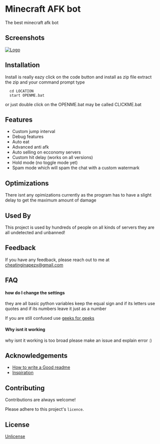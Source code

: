 # Minecraft AFK bot

The best minecraft afk bot


## Screenshots

[![Logo](h[ttps://imgur.com/a/uXI0C7n.png](https://i.imgur.com/f0XLsBC.png))](https://i.imgur.com/f0XLsBC.png)


## Installation

Install is really eazy click on the code button and install as zip file extract the zip and your command prompt type

```batch
  cd LOCATION
  start OPENME.bat
```
or just double click on the OPENME.bat may be called CLICKME.bat
    
## Features

- Custom jump interval
- Debug features
- Auto eat
- Advanced anti afk
- Auto selling on ecconomy servers
- Custom hit delay (works on all versions)
- Hold mode (no toggle mode yet)
- Spam mode which will spam the chat with a custom watermark

## Optimizations

There isnt any opimizations currently as the program has to have a slight delay to get the maximum amount of damage



## Used By

This project is used by hundreds of people on all kinds of servers they are all undetected and unbanned!


## Feedback

If you have any feedback, please reach out to me at cheatinginapezx@gmail.com
## FAQ

#### how do I change the settings

they are all basic python variables keep the equal sign and if its letters use quotes and if its numbers leave it just as a number

If you are still confused use [geeks for geeks](geeksforgeeks.com)

#### Why isnt it working

why isnt it working is too broad please make an issue and explain error :)


## Acknowledgements
 - [How to write a Good readme](https://bulldogjob.com/news/449-how-to-write-a-good-readme-for-your-github-project)
 - [Inspiration](https://www.youtube.com/shorts/flvX3PDVGbQ)

## Contributing

Contributions are always welcome!



Please adhere to this project's `licence`.


## License

[Unlicense](https://choosealicense.com/licenses/unlicense/)
